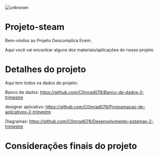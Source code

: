 ![unknown](https://user-images.githubusercontent.com/83824100/140460692-3fa5e4c6-d34c-4b56-a811-95ce9343715b.png)
#  Projeto-steam
Bem-vindos ao  Projeto Descomplica Enem.

Aqui você vai encontrar alguns dos materiais/aplicações do nosso projeto

# Detalhes do projeto
Aqui tem todos os dados do projeto:

Banco de dados:   https://github.com/C0mrad078/Banco-de-dados-2-trimestre

designer aplicativo: https://github.com/C0mrad078/Programacao-de-aplicativos-2-trimestre

Diagramas:   https://github.com/C0mrad078/Desenvolvimento-sistemas-2-trimestre

# Considerações finais do projeto


